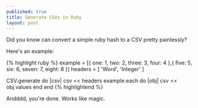 ```yaml
---
published: true
title: Generate CSVs in Ruby
layout: post
---
```

Did you know can convert a simple ruby hash to a CSV pretty painlessly? 

Here's an example:

{% highlight ruby %}
example = [{ one: 1, two: 2, three: 3, four: 4 },{ five: 5, six: 6, seven: 7, eight: 8 }]
headers = [ 'Word', 'Integer' ]

CSV.generate do |csv|
  csv << headers
  example.each do |obj|
    csv << obj.values
  end
end
{% highlightend %}

Andddd, you're done. Works like magic. 